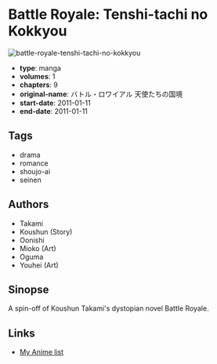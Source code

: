 # Battle Royale: Tenshi-tachi no Kokkyou

![battle-royale-tenshi-tachi-no-kokkyou](https://cdn.myanimelist.net/images/manga/2/106899.jpg)

-   **type**: manga
-   **volumes**: 1
-   **chapters**: 9
-   **original-name**: バトル・ロワイアル 天使たちの国境
-   **start-date**: 2011-01-11
-   **end-date**: 2011-01-11

## Tags

-   drama
-   romance
-   shoujo-ai
-   seinen

## Authors

-   Takami
-   Koushun (Story)
-   Oonishi
-   Mioko (Art)
-   Oguma
-   Youhei (Art)

## Sinopse

A spin-off of Koushun Takami's dystopian novel Battle Royale.

## Links

-   [My Anime list](https://myanimelist.net/manga/32561/Battle_Royale__Tenshi-tachi_no_Kokkyou)

